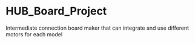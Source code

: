 # HUB_Board_Project
Intermediate connection board maker that can integrate and use different motors for each model

